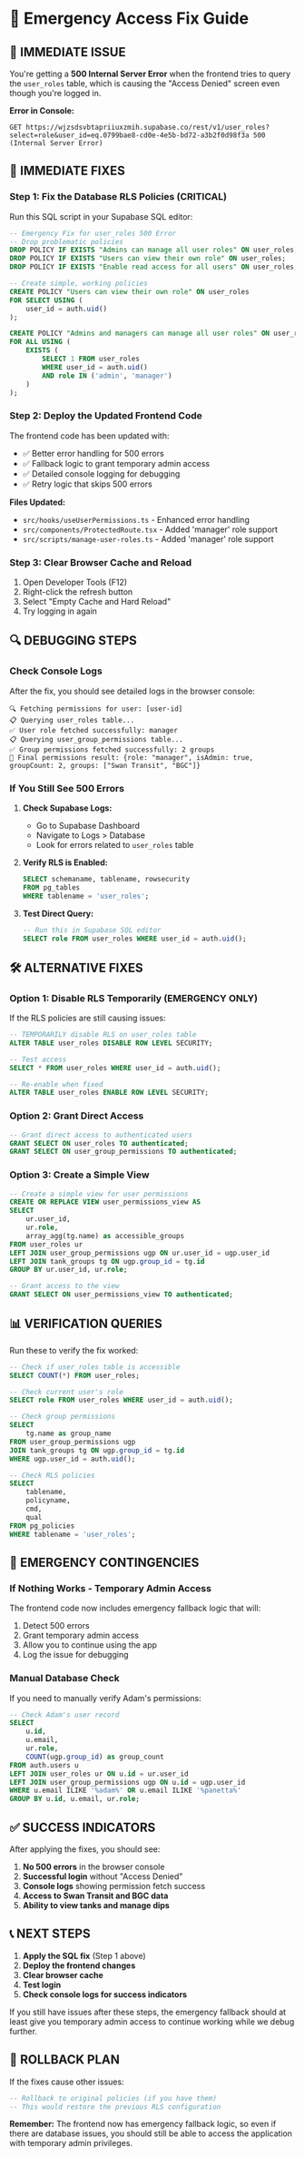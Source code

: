 # 🚨 Emergency Access Fix Guide

## 🚨 IMMEDIATE ISSUE

You're getting a **500 Internal Server Error** when the frontend tries to query the `user_roles` table, which is causing the "Access Denied" screen even though you're logged in.

**Error in Console:**
```
GET https://wjzsdsvbtapriiuxzmih.supabase.co/rest/v1/user_roles?select=role&user_id=eq.0799bae8-cd0e-4e5b-bd72-a3b2f0d98f3a 500 (Internal Server Error)
```

## 🔧 IMMEDIATE FIXES

### Step 1: Fix the Database RLS Policies (CRITICAL)

Run this SQL script in your Supabase SQL editor:

```sql
-- Emergency Fix for user_roles 500 Error
-- Drop problematic policies
DROP POLICY IF EXISTS "Admins can manage all user roles" ON user_roles;
DROP POLICY IF EXISTS "Users can view their own role" ON user_roles;
DROP POLICY IF EXISTS "Enable read access for all users" ON user_roles;

-- Create simple, working policies
CREATE POLICY "Users can view their own role" ON user_roles
FOR SELECT USING (
    user_id = auth.uid()
);

CREATE POLICY "Admins and managers can manage all user roles" ON user_roles
FOR ALL USING (
    EXISTS (
        SELECT 1 FROM user_roles 
        WHERE user_id = auth.uid() 
        AND role IN ('admin', 'manager')
    )
);
```

### Step 2: Deploy the Updated Frontend Code

The frontend code has been updated with:
- ✅ Better error handling for 500 errors
- ✅ Fallback logic to grant temporary admin access
- ✅ Detailed console logging for debugging
- ✅ Retry logic that skips 500 errors

**Files Updated:**
- `src/hooks/useUserPermissions.ts` - Enhanced error handling
- `src/components/ProtectedRoute.tsx` - Added 'manager' role support
- `src/scripts/manage-user-roles.ts` - Added 'manager' role support

### Step 3: Clear Browser Cache and Reload

1. Open Developer Tools (F12)
2. Right-click the refresh button
3. Select "Empty Cache and Hard Reload"
4. Try logging in again

## 🔍 DEBUGGING STEPS

### Check Console Logs

After the fix, you should see detailed logs in the browser console:

```
🔍 Fetching permissions for user: [user-id]
📋 Querying user_roles table...
✅ User role fetched successfully: manager
📋 Querying user_group_permissions table...
✅ Group permissions fetched successfully: 2 groups
🎯 Final permissions result: {role: "manager", isAdmin: true, groupCount: 2, groups: ["Swan Transit", "BGC"]}
```

### If You Still See 500 Errors

1. **Check Supabase Logs:**
   - Go to Supabase Dashboard
   - Navigate to Logs > Database
   - Look for errors related to `user_roles` table

2. **Verify RLS is Enabled:**
   ```sql
   SELECT schemaname, tablename, rowsecurity 
   FROM pg_tables 
   WHERE tablename = 'user_roles';
   ```

3. **Test Direct Query:**
   ```sql
   -- Run this in Supabase SQL editor
   SELECT role FROM user_roles WHERE user_id = auth.uid();
   ```

## 🛠️ ALTERNATIVE FIXES

### Option 1: Disable RLS Temporarily (EMERGENCY ONLY)

If the RLS policies are still causing issues:

```sql
-- TEMPORARILY disable RLS on user_roles table
ALTER TABLE user_roles DISABLE ROW LEVEL SECURITY;

-- Test access
SELECT * FROM user_roles WHERE user_id = auth.uid();

-- Re-enable when fixed
ALTER TABLE user_roles ENABLE ROW LEVEL SECURITY;
```

### Option 2: Grant Direct Access

```sql
-- Grant direct access to authenticated users
GRANT SELECT ON user_roles TO authenticated;
GRANT SELECT ON user_group_permissions TO authenticated;
```

### Option 3: Create a Simple View

```sql
-- Create a simple view for user permissions
CREATE OR REPLACE VIEW user_permissions_view AS
SELECT 
    ur.user_id,
    ur.role,
    array_agg(tg.name) as accessible_groups
FROM user_roles ur
LEFT JOIN user_group_permissions ugp ON ur.user_id = ugp.user_id
LEFT JOIN tank_groups tg ON ugp.group_id = tg.id
GROUP BY ur.user_id, ur.role;

-- Grant access to the view
GRANT SELECT ON user_permissions_view TO authenticated;
```

## 📊 VERIFICATION QUERIES

Run these to verify the fix worked:

```sql
-- Check if user_roles table is accessible
SELECT COUNT(*) FROM user_roles;

-- Check current user's role
SELECT role FROM user_roles WHERE user_id = auth.uid();

-- Check group permissions
SELECT 
    tg.name as group_name
FROM user_group_permissions ugp
JOIN tank_groups tg ON ugp.group_id = tg.id
WHERE ugp.user_id = auth.uid();

-- Check RLS policies
SELECT 
    tablename,
    policyname,
    cmd,
    qual
FROM pg_policies 
WHERE tablename = 'user_roles';
```

## 🚨 EMERGENCY CONTINGENCIES

### If Nothing Works - Temporary Admin Access

The frontend code now includes emergency fallback logic that will:
1. Detect 500 errors
2. Grant temporary admin access
3. Allow you to continue using the app
4. Log the issue for debugging

### Manual Database Check

If you need to manually verify Adam's permissions:

```sql
-- Check Adam's user record
SELECT 
    u.id,
    u.email,
    ur.role,
    COUNT(ugp.group_id) as group_count
FROM auth.users u
LEFT JOIN user_roles ur ON u.id = ur.user_id
LEFT JOIN user_group_permissions ugp ON u.id = ugp.user_id
WHERE u.email ILIKE '%adam%' OR u.email ILIKE '%panetta%'
GROUP BY u.id, u.email, ur.role;
```

## ✅ SUCCESS INDICATORS

After applying the fixes, you should see:

1. **No 500 errors** in the browser console
2. **Successful login** without "Access Denied"
3. **Console logs** showing permission fetch success
4. **Access to Swan Transit and BGC data**
5. **Ability to view tanks and manage dips**

## 📞 NEXT STEPS

1. **Apply the SQL fix** (Step 1 above)
2. **Deploy the frontend changes**
3. **Clear browser cache**
4. **Test login**
5. **Check console logs for success indicators**

If you still have issues after these steps, the emergency fallback should at least give you temporary admin access to continue working while we debug further.

## 🔄 ROLLBACK PLAN

If the fixes cause other issues:

```sql
-- Rollback to original policies (if you have them)
-- This would restore the previous RLS configuration
```

**Remember:** The frontend now has emergency fallback logic, so even if there are database issues, you should still be able to access the application with temporary admin privileges. 